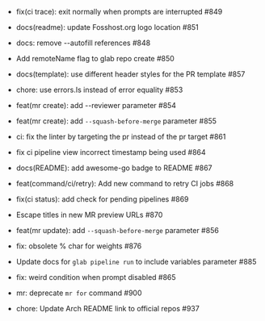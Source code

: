 * fix(ci trace): exit normally when prompts are interrupted  #849

* docs(readme): update Fosshost.org logo location  #851

* docs: remove --autofill references  #848

* Add remoteName flag to glab repo create  #850

* docs(template): use different header styles for the PR template  #857

* chore: use errors.Is instead of error equality  #853

* feat(mr create): add --reviewer parameter  #854

* feat(mr create): add `--squash-before-merge` parameter  #855

* ci: fix the linter by targeting the pr instead of the pr target  #861

* fix ci pipeline view incorrect timestamp being used  #864

* docs(README): add awesome-go badge to README  #867

* feat(command/ci/retry): Add new command to retry CI jobs  #868

* fix(ci status): add check for pending pipelines  #869

* Escape titles in new MR preview URLs  #870

* feat(mr update): add `--squash-before-merge` parameter  #856

* fix: obsolete % char for weights  #876

* Update docs for `glab pipeline run` to include variables parameter  #885

* fix: weird condition when prompt disabled  #865

* mr: deprecate `mr for` command  #900

* chore: Update Arch README link to official repos  #937


